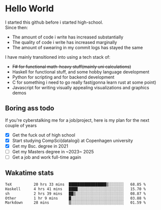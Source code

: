 # Hello World

I started this github before i started high-school.  
Since then:
- The amount of code i write has increased substantially
- The quality of code i write has increased marginally
- The amount of swearing in my commit logs has stayed the same

I have mainly transitioned into using a tech stack of:
- ~~F# for functional math-heavy stuff(mainly uni calculations)~~
- Haskell for functional stuff, and some hobby language development
- Python for scripting and for backend development
- C for something i need to go really fast(gonna learn rust at some point)
- Javascript for writing visually appealing visualizations and graphics demos

## Boring ass todo
If you're cyberstalking me for a job/project, here is my plan for the next couple of years
- [x] Get the fuck out of high school
- [x] Start studying CompSci(datalogi) at Copenhagen university
- [x] Get my Bsc. degree in 2021
- [ ] Get my Masters degree in ~2023~ 2025
- [ ] Get a job and work full-time again

## Wakatime stats
<!--START_SECTION:waka-->

```txt
TeX          20 hrs 33 mins  █████████████████▒░░░░░░░   68.85 %
Haskell      4 hrs 41 mins   ████░░░░░░░░░░░░░░░░░░░░░   15.70 %
sh           2 hrs 39 mins   ██▒░░░░░░░░░░░░░░░░░░░░░░   08.87 %
Other        1 hr 9 mins     █░░░░░░░░░░░░░░░░░░░░░░░░   03.88 %
Markdown     28 mins         ▒░░░░░░░░░░░░░░░░░░░░░░░░   01.59 %
```

<!--END_SECTION:waka-->
